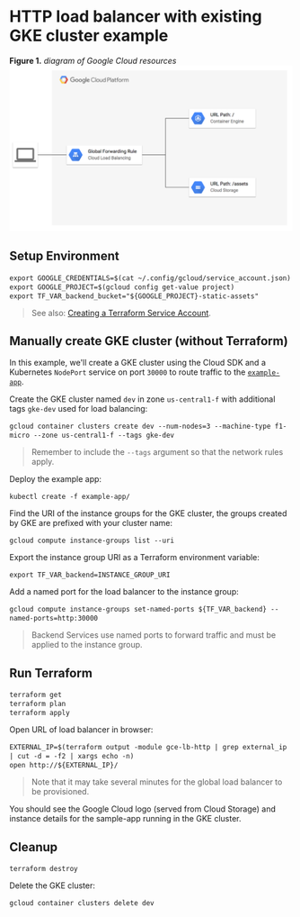 # HTTP load balancer with existing GKE cluster example

**Figure 1.** *diagram of Google Cloud resources*
![architecture diagram](./http_lb_gke_gcs_diagram.png)

## Setup Environment

```
export GOOGLE_CREDENTIALS=$(cat ~/.config/gcloud/service_account.json)
export GOOGLE_PROJECT=$(gcloud config get-value project)
export TF_VAR_backend_bucket="${GOOGLE_PROJECT}-static-assets"
```

> See also: [Creating a Terraform Service Account](https://www.terraform.io/docs/providers/google/index.html#authentication-json-file).

## Manually create GKE cluster (without Terraform)

In this example, we'll create a GKE cluster using the Cloud SDK and a Kubernetes `NodePort` service on port `30000` to route traffic to the [`example-app`](./k8s/example-app).

Create the GKE cluster named `dev` in zone `us-central1-f` with additional tags `gke-dev` used for load balancing:

```
gcloud container clusters create dev --num-nodes=3 --machine-type f1-micro --zone us-central1-f --tags gke-dev
```

> Remember to include the `--tags` argument so that the network rules apply.

Deploy the example app:

```
kubectl create -f example-app/
```

Find the URI of the instance groups for the GKE cluster, the groups created by GKE are prefixed with your cluster name:

```
gcloud compute instance-groups list --uri
```

Export the instance group URI as a Terraform environment variable:

```
export TF_VAR_backend=INSTANCE_GROUP_URI
```

Add a named port for the load balancer to the instance group:

```
gcloud compute instance-groups set-named-ports ${TF_VAR_backend} --named-ports=http:30000
```

> Backend Services use named ports to forward traffic and must be applied to the instance group.

## Run Terraform

```
terraform get
terraform plan
terraform apply
```

Open URL of load balancer in browser:

```
EXTERNAL_IP=$(terraform output -module gce-lb-http | grep external_ip | cut -d = -f2 | xargs echo -n)
open http://${EXTERNAL_IP}/
```

> Note that it may take several minutes for the global load balancer to be provisioned.

You should see the Google Cloud logo (served from Cloud Storage) and instance details for the sample-app running in the GKE cluster.

## Cleanup

```
terraform destroy
```

Delete the GKE cluster:

```
gcloud container clusters delete dev
```